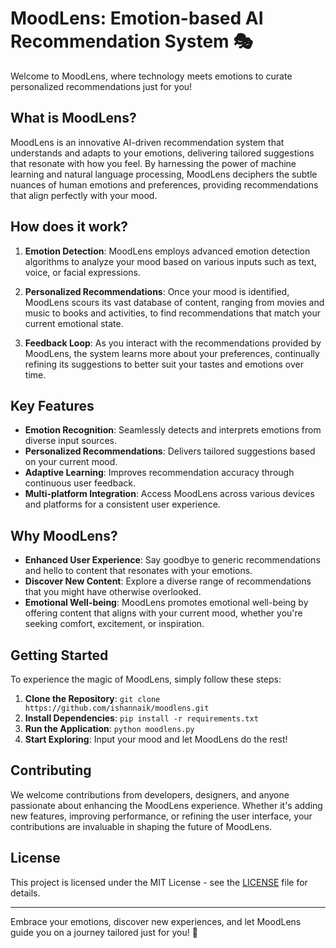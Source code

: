 # MoodLens: Emotion-based AI Recommendation System 🎭

Welcome to MoodLens, where technology meets emotions to curate personalized recommendations just for you! 

## What is MoodLens?

MoodLens is an innovative AI-driven recommendation system that understands and adapts to your emotions, delivering tailored suggestions that resonate with how you feel. By harnessing the power of machine learning and natural language processing, MoodLens deciphers the subtle nuances of human emotions and preferences, providing recommendations that align perfectly with your mood.

## How does it work?

1. **Emotion Detection**: MoodLens employs advanced emotion detection algorithms to analyze your mood based on various inputs such as text, voice, or facial expressions.

2. **Personalized Recommendations**: Once your mood is identified, MoodLens scours its vast database of content, ranging from movies and music to books and activities, to find recommendations that match your current emotional state.

3. **Feedback Loop**: As you interact with the recommendations provided by MoodLens, the system learns more about your preferences, continually refining its suggestions to better suit your tastes and emotions over time.

## Key Features

- **Emotion Recognition**: Seamlessly detects and interprets emotions from diverse input sources.
- **Personalized Recommendations**: Delivers tailored suggestions based on your current mood.
- **Adaptive Learning**: Improves recommendation accuracy through continuous user feedback.
- **Multi-platform Integration**: Access MoodLens across various devices and platforms for a consistent user experience.

## Why MoodLens?

- **Enhanced User Experience**: Say goodbye to generic recommendations and hello to content that resonates with your emotions.
- **Discover New Content**: Explore a diverse range of recommendations that you might have otherwise overlooked.
- **Emotional Well-being**: MoodLens promotes emotional well-being by offering content that aligns with your current mood, whether you're seeking comfort, excitement, or inspiration.

## Getting Started

To experience the magic of MoodLens, simply follow these steps:

1. **Clone the Repository**: `git clone https://github.com/ishannaik/moodlens.git`
2. **Install Dependencies**: `pip install -r requirements.txt`
3. **Run the Application**: `python moodlens.py`
4. **Start Exploring**: Input your mood and let MoodLens do the rest!

## Contributing

We welcome contributions from developers, designers, and anyone passionate about enhancing the MoodLens experience. Whether it's adding new features, improving performance, or refining the user interface, your contributions are invaluable in shaping the future of MoodLens.


## License

This project is licensed under the MIT License - see the [LICENSE](LICENSE) file for details.

---

Embrace your emotions, discover new experiences, and let MoodLens guide you on a journey tailored just for you! 🌟

